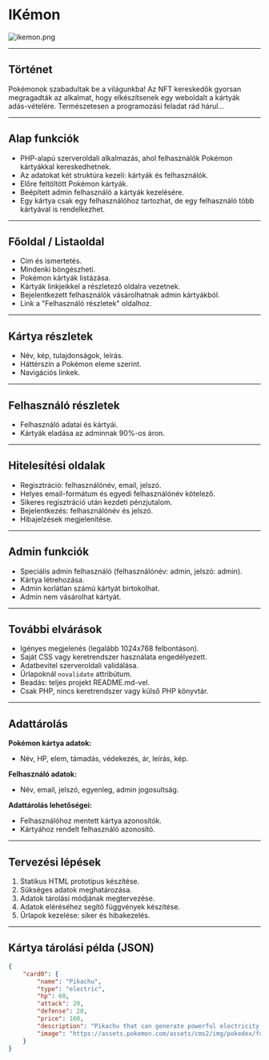 # IKémon

![ikemon.png](readme/menu.png)

---

## Történet
Pokémonok szabadultak be a világunkba! Az NFT kereskedők gyorsan megragadták az alkalmat, hogy elkészítsenek egy weboldalt a kártyák adás-vételére. Természetesen a programozási feladat rád hárul...

---

## Alap funkciók
- PHP-alapú szerveroldali alkalmazás, ahol felhasználók Pokémon kártyákkal kereskedhetnek.
- Az adatokat két struktúra kezeli: kártyák és felhasználók.
- Előre feltöltött Pokémon kártyák.
- Beépített admin felhasználó a kártyák kezelésére.
- Egy kártya csak egy felhasználóhoz tartozhat, de egy felhasználó több kártyával is rendelkezhet.

---

## Főoldal / Listaoldal
- Cím és ismertetés.
- Mindenki böngészheti.
- Pokémon kártyák listázása.
- Kártyák linkjeikkel a részletező oldalra vezetnek.
- Bejelentkezett felhasználók vásárolhatnak admin kártyákból.
- Link a "Felhasználó részletek" oldalhoz.

---

## Kártya részletek
- Név, kép, tulajdonságok, leírás.
- Háttérszín a Pokémon eleme szerint.
- Navigációs linkek.

---

## Felhasználó részletek
- Felhasználó adatai és kártyái.
- Kártyák eladása az adminnak 90%-os áron.

---

## Hitelesítési oldalak
- Regisztráció: felhasználónév, email, jelszó.
- Helyes email-formátum és egyedi felhasználónév kötelező.
- Sikeres regisztráció után kezdeti pénzjutalom.
- Bejelentkezés: felhasználónév és jelszó.
- Hibajelzések megjelenítése.

---

## Admin funkciók
- Speciális admin felhasználó (felhasználónév: admin, jelszó: admin).
- Kártya létrehozása.
- Admin korlátlan számú kártyát birtokolhat.
- Admin nem vásárolhat kártyát.

---

## További elvárások
- Igényes megjelenés (legalább 1024x768 felbontáson).
- Saját CSS vagy keretrendszer használata engedélyezett.
- Adatbevitel szerveroldali validálása.
- Űrlapoknál `novalidate` attribútum.
- Beadás: teljes projekt README.md-vel.
- Csak PHP, nincs keretrendszer vagy külső PHP könyvtár.

---

## Adattárolás
**Pokémon kártya adatok:**
- Név, HP, elem, támadás, védekezés, ár, leírás, kép.

**Felhasználó adatok:**
- Név, email, jelszó, egyenleg, admin jogosultság.

**Adattárolás lehetőségei:**
- Felhasználóhoz mentett kártya azonosítók.
- Kártyához rendelt felhasználó azonosító.

---

## Tervezési lépések
1. Statikus HTML prototípus készítése.
2. Sükséges adatok meghatározása.
3. Adatok tárolási módjának megtervezése.
4. Adatok eléréséhez segítő függvények készítése.
5. Űrlapok kezelése: siker és hibakezelés.

---

## Kártya tárolási példa (JSON)
```json
{
    "card0": {
        "name": "Pikachu",
        "type": "electric",
        "hp": 60,
        "attack": 20,
        "defense": 20,
        "price": 160,
        "description": "Pikachu that can generate powerful electricity...",
        "image": "https://assets.pokemon.com/assets/cms2/img/pokedex/full/025.png"
    }
}
```

